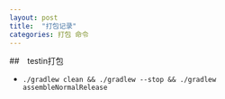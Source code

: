 ```yaml
---
layout: post
title:  "打包记录"
categories: 打包 命令
---
```



##　testin打包

 * `./gradlew clean && ./gradlew --stop && ./gradlew assembleNormalRelease`
